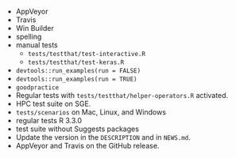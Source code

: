 - AppVeyor
- Travis
- Win Builder
- spelling
- manual tests
  - `tests/testthat/test-interactive.R`
  - `tests/testthat/test-keras.R`
- `devtools::run_examples(run = FALSE)`
- `devtools::run_examples(run = TRUE)`
- `goodpractice`
- Regular tests with `tests/testthat/helper-operators.R` activated.
- HPC test suite on SGE.
- `tests/scenarios` on Mac, Linux, and Windows
- regular tests R 3.3.0
- test suite without Suggests packages
- Update the version in the `DESCRIPTION` and in `NEWS.md`.
- AppVeyor and Travis on the GitHub release.
